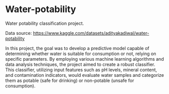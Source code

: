 # Water-potability
Water potability classification project.

Data source: https://www.kaggle.com/datasets/adityakadiwal/water-potability

In this project, the goal was to develop a predictive model capable of determining whether water is suitable for consumption or not, relying on specific parameters. By employing various machine learning algorithms and data analysis techniques, the project aimed to create a robust classifier. This classifier, utilizing input features such as pH levels, mineral content, and contamination indicators, would evaluate water samples and categorize them as potable (safe for drinking) or non-potable (unsafe for consumption).
